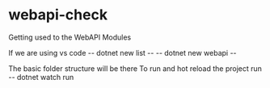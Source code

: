 # webapi-check
Getting used to the WebAPI Modules

If we are using vs code
-- dotnet new list --
-- dotnet new webapi --

The basic folder structure will be there
To run and hot reload the project run
-- dotnet watch run
